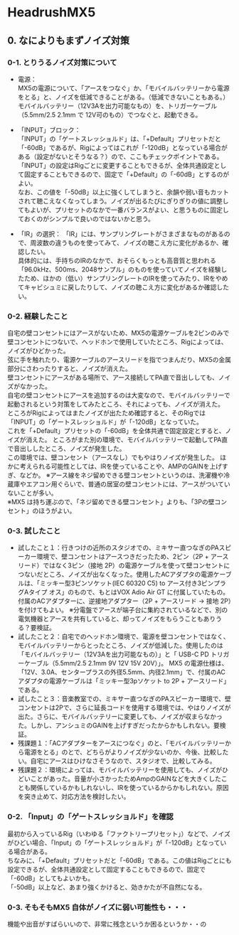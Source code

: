 # HeadrushMX5
## 0. なによりもまずノイズ対策
### 0-1. とりうるノイズ対策について
- 電源：  
MX5の電源について、「アースをつなぐ」か、「モバイルバッテリーから電源をとる」と、ノイズを低減できることがある。（低減できないこともある。）  
モバイルバッテリー（12V3Aを出力可能なもの）を、トリガーケーブル（5.5mm/2.5 2.1mm で 12V可のもの）でつなぐと、起動できる。  
  
- 「INPUT」ブロック：  
「INPUT」の「ゲートスレッショルド」は、「+Default」プリセットだと「-60dB」であるが、Rigによってはこれが「-120dB」となっている場合がある（設定がないとそうなる？）ので、ここもチェックポイントである。  
「INPUT」の設定はRigごとに変更することもできるが、全体共通設定として固定することもできるので、固定で「+Default」の「-60dB」とするのがよい。  
なお、この値を「-50dB」以上に強くしてしまうと、余韻や弱い音もカットされて聴こえなくなってしまう。ノイズが出るたびにぎりぎりの値に調整してもよいが、プリセットのなかで一番バランスがよい、と思うものに固定しておくのがシンプルで良いのではないかと思う。  
  
- 「IR」の選択：
「IR」には、サンプリングレートがさまざまなものがあるので、周波数の違うものを使ってみて、ノイズの聴こえ方に変化があるか、確認したい。  
具体的には、手持ちのIRのなかで、おそらくもっとも高音質と思われる「96.0kHz、500ms、2048サンプル」のものを使っていてノイズを経験したため、ほかの（低い）サンプリングレートのIRを使ってみたり、IRをやめてキャビシュミに戻したりして、ノイズの聴こえ方に変化があるか確認したい。
### 0-2. 経験したこと
自宅の壁コンセントにはアースがないため、MX5の電源ケーブルを2ピンのみで壁コンセントにつないで、ヘッドホンで使用していたところ、Rigによっては、ノイズがひどかった。  
弦に手を触れたり、電源ケーブルのアースリードを指でつまんだり、MX5の金属部分にさわったりすると、ノイズが消えた。  
壁コンセントにアースがある場所で、アース接続してPA直で音出ししても、ノイズがなかった。  
自宅の壁コンセントにアースを追加するのは大変なので、モバイルバッテリーで起動されるという対策をしてみたところ、それによっても、ノイズが消えた。  
ところがRigによってはまたノイズが出たため確認すると、そのRigでは「INPUT」の「ゲートスレッショルド」が「-120dB」となっていた。  
これを「+Default」プリセットの「-60dB」を全体共通で固定設定とすると、ノイズが消えた。
ところがまた別の環境で、モバイルバッテリーで起動してPA直で音出ししたところ、ノイズが発生した。  
この環境では、壁コンセント（アースなし）でもやはりノイズが発生した。
ほかに考えられる可能性としては、IRを使っていることや、AMPのGAINを上げすぎ、などか。
※アース線をネジ留めできる壁コンセントというのは、洗濯機や冷蔵庫やエアコン用ぐらいで、普通の居室の壁コンセントには、アースがついていないことが多い。  
※MX5 は持ち運ぶので、「ネジ留めできる壁コンセント」よりも、「3Pの壁コンセント」のほうがよい。
  
### 0-3. 試したこと
- 試したこと１：行きつけの近所のスタジオでの、ミキサー直つなぎのPAスピーカー環境で、壁コンセントはアースつきだったため、2ピン（2P + アースリード）ではなく3ピン（接地 2P）の電源ケーブルを使って壁コンセントにつないだところ、ノイズが出なくなった。使用したACアダプタの電源ケーブルは、「ミッキー型3ピンソケット(IEC 60320 C5) to アース付き3ピンプラグAタイプ オス」のもので、もとはVOX Adio Air GT に付属していたもの。付属のACアダプターに、逆接地アダプター（2P + アースリード → 接地 2P）を付けてもよい。
※分電盤でアースが端子台に集約されているなどで、別の電気機器とアースを共有していると、却ってノイズをもらうこともありうる？要検証。
- 試したこと２：自宅でのヘッドホン環境で、電源を壁コンセントではなく、モバイルバッテリーからとったところ、ノイズが低減した。使用したのは「モバイルバッテリー（12V3Aを出力可能なもの）」と「 USB-C PD トリガーケーブル（5.5mm/2.5 2.1mm 9V 12V 15V 20V）」。
MX5 の電源仕様は、「12V、3.0A、センタープラスの外径5.5mm、内径2.1mm」で、付属のACアダプタの電源ケーブルは「ミッキー型3pソケット to 2P + アースリード」である。
- 試したこと３：音楽教室での、ミキサー直つなぎのPAスピーカー環境で、壁コンセントは2Pで、さらに延長コードを使用する環境では、やはりノイズが出た。さらに、モバイルバッテリーに変更しても、ノイズが収まらなかった。しかし、アンシュミのGAINを上げすぎだったからかもしれない。要検証。
- 残課題１：「ACアダプターをアースにつなぐ」のと、「モバイルバッテリーから電源をとる」のとで、どちらがよりノイズが少ないのか、今後、比較したい。自宅にアースはひけなさそうなので、スタジオで、比較してみる。
- 残課題２：環境によっては、モバイルバッテリーを使用しても、ノイズがひどいことがあった。音量が小さかったためAmpのGAINなどを大きくしたことも関係しているかもしれないし、IRを使っているからかもしれない。原因を突き止めて、対応方法を検討したい。
### 0-2. 「Input」の「ゲートスレッショルド」を確認
最初から入っているRig（いわゆる「ファクトリープリセット」）などで、ノイズがひどい場合、「Input」の「ゲートスレッショルド」が「-120dB」となっている場合がある。  
ちなみに、「+Default」プリセットだと「-60dB」である。この値はRigごとにも設定できるが、全体共通設定として固定することもできるので、固定で「-60dB」としてもよいかも。  
「-50dB」以上など、あまり強くかけると、効きかたが不自然になる。
### 0-3. そもそもMX5 自体がノイズに弱い可能性も・・・
機能や出音がすばらいいので、非常に残念というか困るというか・・の